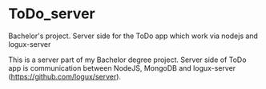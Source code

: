 # ToDo_server
Bachelor's project. Server side for the ToDo app which work via nodejs and logux-server

This is a server part of my Bachelor degree project. Server side of ToDo app is communication between NodeJS, MongoDB and logux-server (https://github.com/logux/server).
